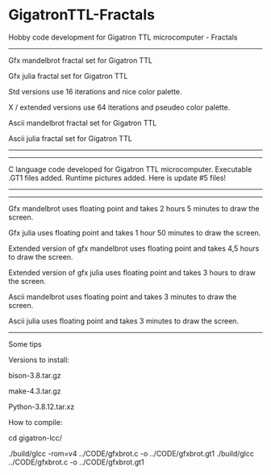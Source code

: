 # GigatronTTL-Fractals
Hobby code development for Gigatron TTL microcomputer - Fractals


---------------------------------------------------------------------------------------------------------------
Gfx mandelbrot fractal set for Gigatron TTL

Gfx julia fractal set for Gigatron TTL

Std versions use 16 iterations and nice color palette.

X / extended versions use 64 iterations and pseudeo color palette.

Ascii mandelbrot fractal set for Gigatron TTL

Ascii julia fractal set for Gigatron TTL

---------------------------------------------------------------------------------------------------------------


---------------------------------------------------------------------------------------------------------------
C language code developed for Gigatron TTL microcomputer. 
Executable .GT1 files added.
Runtime pictures added.
Here is update #5 files!

---------------------------------------------------------------------------------------------------------------


---------------------------------------------------------------------------------------------------------------

Gfx mandelbrot uses floating point and takes 2 hours 5 minutes to draw the screen.

Gfx julia uses floating point and takes 1 hour 50 minutes to draw the screen.

Extended version of gfx mandelbrot uses floating point and takes 4,5 hours to draw the screen.

Extended version of gfx julia uses floating point and takes 3 hours to draw the screen.

Ascii mandelbrot uses floating point and takes 3 minutes to draw the screen.

Ascii julia uses floating point and takes 3 minutes to draw the screen.

---------------------------------------------------------------------------------------------------------------
Some tips

Versions to install:

bison-3.8.tar.gz

make-4.3.tar.gz

Python-3.8.12.tar.xz

How to compile:

cd gigatron-lcc/

./build/glcc -rom=v4 ../CODE/gfxbrot.c -o ../CODE/gfxbrot.gt1
./build/glcc ../CODE/gfxbrot.c -o ../CODE/gfxbrot.gt1


